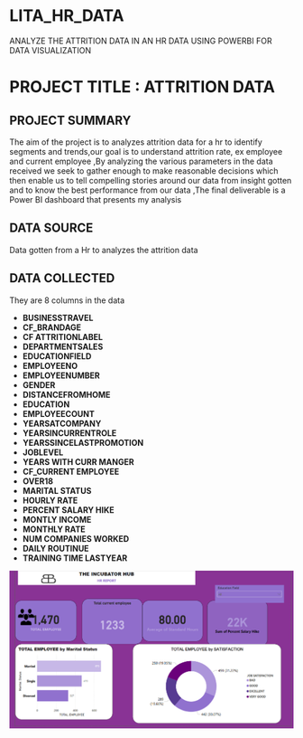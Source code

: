 # LITA_HR_DATA
ANALYZE THE ATTRITION DATA IN AN HR DATA USING POWERBI FOR DATA VISUALIZATION 
#  PROJECT TITLE : ATTRITION DATA

## PROJECT SUMMARY
The  aim of the project is to analyzes attrition data for a  hr to identify segments and trends,our goal is to understand attrition rate, ex employee and current employee  ,By analyzing the various parameters in the data received we seek to gather enough to make reasonable decisions which then enable us to tell compelling stories around our data from insight gotten and to know the best performance from our data ,The final deliverable is a Power BI dashboard that presents my analysis

## DATA SOURCE
Data gotten from a Hr to analyzes the attrition data

## DATA COLLECTED
They are 8 columns in the data
- **BUSINESSTRAVEL**
-  **CF_BRANDAGE**
-  **CF ATTRITIONLABEL**
- **DEPARTMENTSALES**
- **EDUCATIONFIELD**
- **EMPLOYEENO**
- **EMPLOYEENUMBER**
- **GENDER**
- **DISTANCEFROMHOME**
- **EDUCATION**
- **EMPLOYEECOUNT**
- **YEARSATCOMPANY**
- **YEARSINCURRENTROLE**
- **YEARSSINCELASTPROMOTION**
- **JOBLEVEL**
- **YEARS WITH CURR MANGER**
- **CF_CURRENT EMPLOYEE**
- **OVER18**
- **MARITAL STATUS**
-   **HOURLY RATE**
-   **PERCENT SALARY HIKE**
-   **MONTLY INCOME**
-   **MONTHLY RATE**
-  **NUM COMPANIES WORKED**
-  **DAILY ROUTINUE**
-  **TRAINING TIME LASTYEAR**
   
 ![image alt](https://github.com/favourite189/LITA_HR_DATA/blob/main/Screenshot%202024-10-30%20090937.png)

